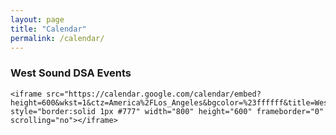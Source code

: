 ```yaml
---
layout: page
title: "Calendar"
permalink: /calendar/
---
```


<div id="upcoming"></div>
<div class="span9">
	<h3>West Sound DSA Events</h3>

	<iframe src="https://calendar.google.com/calendar/embed?height=600&wkst=1&ctz=America%2FLos_Angeles&bgcolor=%23ffffff&title=West%20Sound%20DSA%20Events&src=YzFhZmQ3MjA0ZjQ5MDgzY2EyNzE3MzE0ZmMxYjk1Mjk4NDkxMmQ4ZmFhZDgwMjYxOWU1YmNlMGU2MzJjYzJkM0Bncm91cC5jYWxlbmRhci5nb29nbGUuY29t&src=YTg1YWExM2ZkY2M1YzYxMDY0YTQwZDM3YWQ0NmYwY2I0NzRjMzkzNmMxODI3NWVjMGFlNTc4NTY5OTBlNjQ0OUBncm91cC5jYWxlbmRhci5nb29nbGUuY29t&color=%23AD1457&color=%23D50000" style="border:solid 1px #777" width="800" height="600" frameborder="0" scrolling="no"></iframe>

</div>

